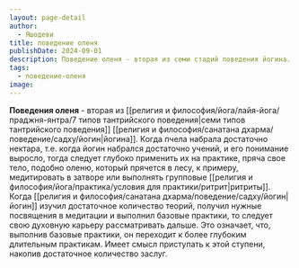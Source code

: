 ```yaml
---
layout: page-detail
author:
  - Яшодеви
title: поведение оленя
publishDate: 2024-09-01
description: Поведение оленя - вторая из семи стадий поведения йогина. Когда пчела набрала достаточно нектара, т.е. когда йогин набрался достаточно учений, и его понимание выросло, тогда следует глубоко применить их на практике, пряча свое тело, подобно оленю, который прячется в лесу, к примеру, медитировать в затворе или выполнять групповые ритриты. Когда йогин изучил достаточное количество теорий, получил нужные посвящения в медитации и выполнил базовые практики, то следует свою духовную карьеру рассматривать дальше. Это означает, что, выполнив базовые практики, он переходит к более глубоким длительным практикам. Имеет смысл приступать к этой ступени, накопив достаточное количество заслуг.
tags:
  - поведение-оленя
image:
---
```

**Поведения оленя** - вторая из [[религия и философия/йога/лайя-йога/праджня-янтра/7 типов тантрийского поведения|семи типов тантрийского поведения]] [[религия и философия/санатана дхарма/поведение/садху/йогин|йогина]]. Когда пчела набрала достаточно нектара, т.е. когда йогин набрался достаточно учений, и его понимание выросло, тогда следует глубоко применить их на практике, пряча свое тело, подобно оленю, который прячется в лесу, к примеру, медитировать в затворе или выполнять групповые [[религия и философия/йога/практика/условия для практики/ритрит|ритриты]]. Когда [[религия и философия/санатана дхарма/поведение/садху/йогин|йогин]] изучил достаточное количество теорий, получил нужные посвящения в медитации и выполнил базовые практики, то следует свою духовную карьеру рассматривать дальше. Это означает, что, выполнив базовые практики, он переходит к более глубоким длительным практикам. Имеет смысл приступать к этой ступени, накопив достаточное количество заслуг.

